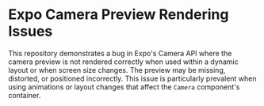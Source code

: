 # Expo Camera Preview Rendering Issues

This repository demonstrates a bug in Expo's Camera API where the camera preview is not rendered correctly when used within a dynamic layout or when screen size changes.  The preview may be missing, distorted, or positioned incorrectly.  This issue is particularly prevalent when using animations or layout changes that affect the `Camera` component's container.